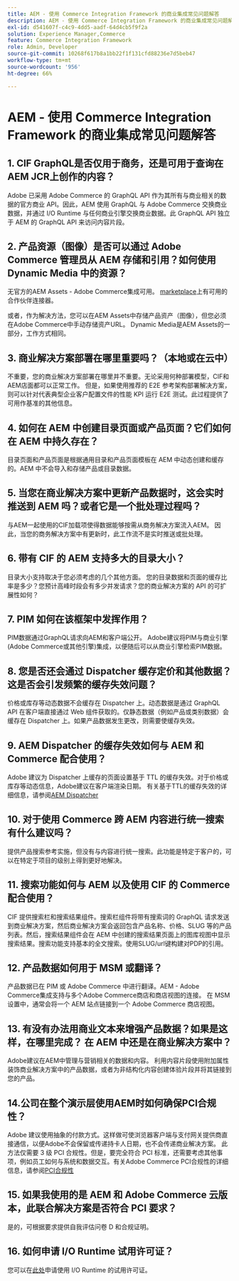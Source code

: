 ```yaml
---
title: AEM - 使用 Commerce Integration Framework 的商业集成常见问题解答
description: AEM - 使用 Commerce Integration Framework 的商业集成常见问题解答
exl-id: d541607f-c4c9-4dd5-aadf-64d4cb5f9f2a
solution: Experience Manager,Commerce
feature: Commerce Integration Framework
role: Admin, Developer
source-git-commit: 10268f617b8a1bb22f1f131cfd88236e7d5beb47
workflow-type: tm+mt
source-wordcount: '956'
ht-degree: 66%

---
```


# AEM - 使用 Commerce Integration Framework 的商业集成常见问题解答

## 1. CIF GraphQL是否仅用于商务，还是可用于查询在AEM JCR上创作的内容？

Adobe 已采用 Adobe Commerce 的 GraphQL API 作为其所有与商业相关的数据的官方商业 API。因此，AEM 使用 GraphQL 与 Adobe Commerce 交换商业数据，并通过 I/O Runtime 与任何商业引擎交换商业数据。此 GraphQL API 独立于 AEM 的 GraphQL API 来访问内容片段。

## 2. 产品资源（图像）是否可以通过 Adobe Commerce 管理员从 AEM 存储和引用？如何使用 Dynamic Media 中的资源？

无官方的AEM Assets - Adobe Commerce集成可用。 [marketplace](https://marketplace.magento.com/partner/bounteous_ecomm)上有可用的合作伙伴连接器。

或者，作为解决方法，您可以在AEM Assets中存储产品资产（图像），但您必须在Adobe Commerce中手动存储资产URL。 Dynamic Media是AEM Assets的一部分，工作方式相同。

## 3. 商业解决方案部署在哪里重要吗？（本地或在云中）

不重要，您的商业解决方案部署在哪里并不重要。无论采用何种部署模型，CIF和AEM店面都可以正常工作。 但是，如果使用推荐的 E2E 参考架构部署解决方案，则可以针对代表典型企业客户配置文件的性能 KPI 运行 E2E 测试。此过程提供了可用作基准的其他信息。

## 4. 如何在 AEM 中创建目录页面或产品页面？它们如何在 AEM 中持久存在？

目录页面和产品页面是根据通用目录和产品页面模板在 AEM 中动态创建和缓存的。AEM 中不会导入和存储产品或目录数据。

## 5. 当您在商业解决方案中更新产品数据时，这会实时推送到 AEM 吗？或者它是一个批处理过程吗？

与AEM一起使用的CIF加载项使得数据能够按需从商务解决方案流入AEM。 因此，当您的商务解决方案中有更新时，此工作流不是实时推送或批处理。

## 6. 带有 CIF 的 AEM 支持多大的目录大小？

目录大小支持取决于您必须考虑的几个其他方面。 您的目录数据和页面的缓存比率是多少？您预计高峰时段会有多少并发请求？您的商业解决方案的 API 的可扩展性如何？

## 7. PIM 如何在该框架中发挥作用？

PIM数据通过GraphQL请求向AEM和客户端公开。 Adobe建议将PIM与商业引擎(Adobe Commerce或其他引擎)集成，以便随后可以从商业引擎检索PIM数据。

## 8. 您是否还会通过 Dispatcher 缓存定价和其他数据？这是否会引发频繁的缓存失效问题？

价格或库存等动态数据不会缓存在 Dispatcher 上。动态数据是通过 GraphQL API 在客户端直接通过 Web 组件获取的。仅静态数据（例如产品或类别数据）会缓存在 Dispatcher 上。如果产品数据发生更改，则需要使缓存失效。

## 9. AEM Dispatcher 的缓存失效如何与 AEM 和 Commerce 配合使用？

Adobe 建议为 Dispatcher 上缓存的页面设置基于 TTL 的缓存失效。对于价格或库存等动态信息，Adobe建议在客户端渲染日期。 有关基于TTL的缓存失效的详细信息，请参阅[AEM Dispatcher](https://experienceleague.adobe.com/docs/experience-cloud-kcs/kbarticles/KA-17458.html)

## 10. 对于使用 Commerce 跨 AEM 内容进行统一搜索有什么建议吗？

提供产品搜索参考实施，但没有与内容进行统一搜索。此功能是特定于客户的，可以在特定于项目的级别上得到更好地解决。

## 11. 搜索功能如何与 AEM 以及使用 CIF 的 Commerce 配合使用？

CIF 提供搜索栏和搜索结果组件。搜索栏组件将带有搜索词的 GraphQL 请求发送到商业解决方案，然后商业解决方案会返回包含产品名称、价格、SLUG 等的产品列表。然后，搜索结果组件会在 AEM 中创建的搜索结果页面上的图库视图中显示搜索结果。搜索功能支持基本的全文搜索。使用SLUG/url键构建对PDP的引用。

## 12. 产品数据如何用于 MSM 或翻译？

产品数据已在 PIM 或 Adobe Commerce 中进行翻译。AEM - Adobe Commerce集成支持与多个Adobe Commerce商店和商店视图的连接。 在 MSM 设置中，通常会将一个 AEM 站点链接到一个 Adobe Commerce 商店视图。

## 13. 有没有办法用商业文本来增强产品数据？如果是这样，在哪里完成？ 在 AEM 中还是在商业解决方案中？

Adobe建议在AEM中管理与营销相关的数据和内容。 利用内容片段使用附加属性装饰商业解决方案中的产品数据，或者为非结构化内容创建体验片段并将其链接到您的产品。

## 14.公司在整个演示层使用AEM时如何确保PCI合规性？

Adobe 建议使用抽象的付款方式。这样做可使浏览器客户端与支付网关提供商直接通信，以便Adobe不会保留或传递持卡人日期，也不会传递商业解决方案。 此方法仅需要 3 级 PCI 合规性。但是，要完全符合 PCI 标准，还需要考虑其他事项，例如员工如何与系统和数据交互。有关Adobe Commerce PCI合规性的详细信息，请参阅[PCI合规性](https://business.adobe.com/products/magento/pci-compliance.html)

## 15. 如果我使用的是 AEM 和 Adobe Commerce 云版本，此联合解决方案是否符合 PCI 要求？

是的，可根据要求提供自我评估问卷 D 和合规证明。

## 16. 如何申请 I/O Runtime 试用许可证？

您可以在[此处](https://adobeio.typeform.com/to/obqgRm)申请使用 I/O Runtime 的试用许可证。
